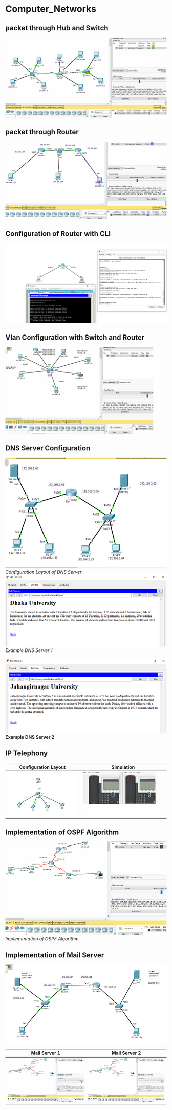 # Computer_Networks
## packet through Hub and Switch
<img src="https://github.com/HabibRh26/Computer_Networks/blob/master/gifs/folder_1/hub_2switch_pc.gif" /></br>
## packet through Router
<img src="https://github.com/HabibRh26/Computer_Networks/blob/master/gifs/folder_2/packet_through_router.gif" /></br>
## Configuration of Router with CLI
<img src="https://github.com/HabibRh26/Computer_Networks/blob/master/gifs/folder_3/config_router_CLI.jpg" /></br>
## Vlan Configuration with Switch and Router
<img src="https://github.com/HabibRh26/Computer_Networks/blob/master/gifs/folder_4/vlan_config_with_switch_router.gif" /></br>
## DNS Server Configuration
![Configuration Layout of DNS Server](gifs/folder_5/config.PNG "Title is DNS")</br>
*Configuration Layout of DNS Server*</br>
![DNS_Server_output_1](https://github.com/HabibRh26/Computer_Networks/blob/master/gifs/folder_5/DNS_1.PNG "Title is DNS")
*Example DNS Server 1* </br></br>
![DNS_Server_output_2](https://github.com/HabibRh26/Computer_Networks/blob/master/gifs/folder_5/DNS_2.PNG)
**Example DNS Server 2** </br>
## IP Telephony

Configuration Layout | Simulation
------------ | -------------
![configuration](https://github.com/HabibRh26/Computer_Networks/blob/master/gifs/folder_6/1.PNG)| ![simulation](gifs/folder_6/IP_telephony.gif)
## Implementation of OSPF Algorithm
![Implementation of OSPF Algorithm](gifs/folder_7/implementation_ospf.gif "Implementation of OSPF Algorithm")
*Implementation of OSPF Algorithm* </br>

## Implementation of Mail Server
![Implementation Mail Server](gifs/folder_8/1.PNG)</br>

Mail Server 1 | Mail Server 2
------------ | -------------
![Implementation Mail Server](gifs/folder_7/implementation_ospf.gif) | ![Implementation Mail Server](gifs/folder_7/implementation_ospf.gif)
